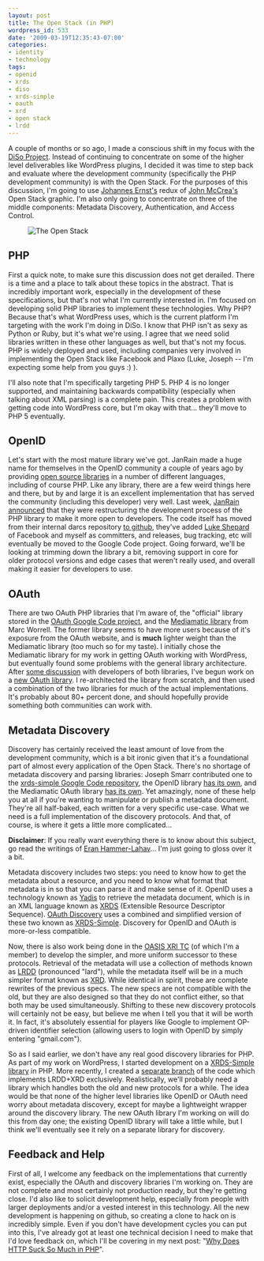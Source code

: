 ```yaml
---
layout: post
title: The Open Stack (in PHP)
wordpress_id: 533
date: '2009-03-19T12:35:43-07:00'
categories:
- identity
- technology
tags:
- openid
- xrds
- diso
- xrds-simple
- oauth
- xrd
- open stack
- lrdd
---
```

A couple of months or so ago, I made a conscious shift in my focus with the [DiSo Project][].  Instead of continuing to
concentrate on some of the higher level deliverables like WordPress plugins, I decided it was time to step back and
evaluate where the development community (specifically the PHP development community) is with the Open Stack.  For the
purposes of this discussion, I'm going to use [Johannes Ernst's][] redux of [John McCrea's][] Open Stack graphic.  I'm
also only going to concentrate on three of the middle components: Metadata Discovery, Authentication, and Access
Control.

<figure class="aligncenter">
  <img src="open-stack.png" alt="The Open Stack">
</figure>

[DiSo Project]: http://diso-project.org/
[Johannes Ernst's]: http://netmesh.info/jernst/2008/11/05
[John McCrea's]: http://www.flickr.com/photos/56624456@N00/3020508770/

## PHP ##

First a quick note, to make sure this discussion does not get derailed.  There is a time and a place to talk about these
topics in the abstract.  That is incredibly important work, especially in the development of these specifications, but
that's not what I'm currently interested in.  I'm focused on developing solid PHP libraries to implement these
technologies.  Why PHP?  Because that's what WordPress uses, which is the current platform I'm targeting with the work
I'm doing in DiSo.  I know that PHP isn't as sexy as Python or Ruby, but it's what we're using.  I agree that we need
solid libraries written in these other languages as well, but that's not my focus.  PHP is widely deployed and used,
including companies very involved in implementing the Open Stack like Facebook and Plaxo (Luke, Joseph -- I'm expecting
some help from you guys :) ).

I'll also note that I'm specifically targeting PHP 5.  PHP 4 is no longer supported, and maintaining backwards
compatibility (especially when talking about XML parsing) is a complete pain.  This creates a problem with getting code
into WordPress core, but I'm okay with that... they'll move to PHP 5 eventually.


## OpenID ##

Let's start with the most mature library we've got.  JanRain made a huge name for themselves in the OpenID community a
couple of years ago by providing [open source libraries][] in a number of different languages, including of course PHP.
Like any library, there are a few weird things here and there, but by and large it is an excellent implementation that
has served the community (including this developer) very well.  Last week, [JanRain announced][] that they were
restructuring the development process of the PHP library to make it more open to developers.  The code itself has moved
from their internal darcs repository [to github][], they've added [Luke Shepard][] of Facebook and myself as committers,
and releases, bug tracking, etc will eventually be moved to the Google Code project.  Going forward, we'll be looking at
trimming down the library a bit, removing support in core for older protocol versions and edge cases that weren't really
used, and overall making it easier for developers to use.

[open source libraries]: http://openidenabled.com/
[JanRain announced]: http://openid.net/pipermail/code/2009-March/000000.html
[Luke Shepard]: http://www.sociallipstick.com/
[to github]: http://github.com/bce/php-openid/


## OAuth ##

There are two OAuth PHP libraries that I'm aware of, the "official" library stored in the [OAuth Google Code project][],
and the [Mediamatic library][] from Marc Worrell.  The former library seems to have more users because of it's exposure
from the OAuth website, and is **much** lighter weight than the Mediamatic library (too much so for my taste).  I
initially chose the Mediamatic library for my work in getting OAuth working with WordPress, but eventually found some
problems with the general library architecture.  After [some discussion][] with developers of both libraries, I've begun
work on a [new OAuth library][].  I re-architected the library from scratch, and then used a combination of the two
libraries for much of the actual implementations.  It's probably about 80+ percent done, and should hopefully provide
something both communities can work with.

[OAuth Google Code project]: http://code.google.com/p/oauth/source/browse/#svn/code/php
[Mediamatic library]: http://code.google.com/p/oauth-php/source/browse/#svn/trunk/library
[some discussion]: http://groups.google.com/group/oauth-php/browse_thread/thread/e78feefe1d568c87
[new OAuth library]: http://github.com/willnorris/oauth-php/


## Metadata Discovery ##

Discovery has certainly received the least amount of love from the development community, which is a bit ironic given
that it's a foundational part of almost every application of the Open Stack.  There's no shortage of metadata discovery
and parsing libraries: Joseph Smarr contributed one to the [xrds-simple Google Code repository][], the OpenID library
[has its own][openid-discovery], and the Mediamatic OAuth library [has its own][oauth-discovery].  Yet amazingly, none
of these help you at all if you're wanting to manipulate or publish a metadata document.  They're all half-baked, each
written for a very specific use-case.  What we need is a full implementation of the discovery protocols.  And that, of
course, is where it gets a little more complicated...

**Disclaimer**: If you really want everything there is to know about this subject, go read the writings of [Eran
Hammer-Lahav][]... I'm just going to gloss over it a bit.

Metadata discovery includes two steps: you need to know how to get the metadata about a resource, and you need to know
what format that metadata is in so that you can parse it and make sense of it.  OpenID uses a technology known as
[Yadis][] to retrieve the metadata document, which is in an XML language known as [XRDS][] (Extensible Resource
Descriptor Sequence).  [OAuth Discovery][] uses a combined and simplified version of these two known as [XRDS-Simple][].
Discovery for OpenID and OAuth is more-or-less compatible.

Now, there is also work being done in the [OASIS XRI TC][] (of which I'm a member) to develop the simpler, and more
uniform successor to these protocols.  Retrieval of the metadata will use a collection of methods known as [LRDD][]
(pronounced "lard"), while the metadata 	itself will be in a much simpler format known as [XRD][].  While identical in
spirit, these are complete rewrites of the previous specs.  The new specs are not compatible with the old, but they are
also designed so that they do not conflict either, so that both may be used simultaneously.  Shifting to these new
discovery protocols will certainly not be easy, but believe me when I tell you that it will be worth it.  In fact, it's
absolutely essential for players like Google to implement OP-driven identifier selection (allowing users to login with
OpenID by simply entering "gmail.com").

So as I said earlier, we don't have any real good discovery libraries for PHP.  As part of my work on WordPress, I
started development on a [XRDS-Simple library][] in PHP.  More recently, I created a [separate branch][] of the code
which implements LRDD+XRD exclusively.  Realistically, we'll probably need a library which handles both the old and new
protocols for a while.  The idea would be that none of the higher level libraries like OpenID or OAuth need worry about
metadata discovery, except for maybe a lightweight wrapper around the discovery library.  The new OAuth library I'm
working on will do this from day one; the existing OpenID library will take a little while, but I think we'll eventually
see it rely on a separate library for discovery.

[xrds-simple Google Code repository]: http://code.google.com/p/xrds-simple/source/browse/code/php/XrdsSimpleParser.php
[openid-discovery]: http://github.com/bce/php-openid/tree/master/Auth/Yadis
[oauth-discovery]: http://code.google.com/p/oauth-php/source/browse/trunk/library/discovery/xrds_parse.php
[Eran Hammer-Lahav]: http://www.hueniverse.com/
[Yadis]: http://yadis.org/
[XRDS]: http://en.wikipedia.org/wiki/XRDS
[OAuth Discovery]: http://oauth.net/discovery/
[XRDS-Simple]: http://xrds-simple.net/
[OASIS XRI TC]: http://www.oasis-open.org/committees/xri/
[LRDD]: http://www.hueniverse.com/hueniverse/2009/03/the-discovery-protocol-stack.html
[XRD]: http://www.hueniverse.com/hueniverse/2009/03/xrd-document-structure.html
[XRDS-Simple library]: http://github.com/willnorris/php-xrd/tree/master
[separate branch]: http://github.com/willnorris/php-xrd/tree/XRD

## Feedback and Help ##

First of all, I welcome any feedback on the implementations that currently exist, especially the OAuth and discovery
libraries I'm working on.  They are not complete and most certainly not production ready, but they're getting close.
I'd also like to solicit development help, especially from people with larger deployments and/or a vested interest in
this technology.  All the new development is happening on github, so creating a clone to hack on is incredibly simple.
Even if you don't have development cycles you can put into this, I've already got at least one technical decision I need
to make that I'd love feedback on, which I'll be covering in my next post: "[Why Does HTTP Suck So Much in
PHP][http-php]".

[http-php]: http://willnorris.com/2009/03/http-client-library-for-php
